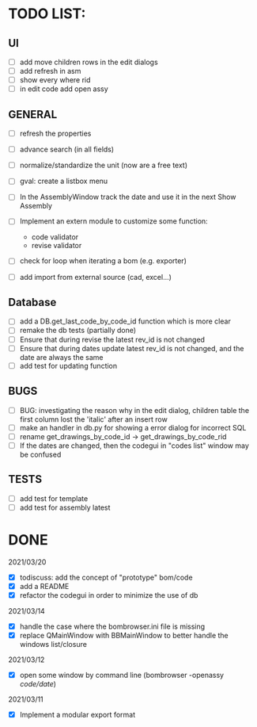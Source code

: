 # TODO LIST:

## UI

- [ ] add move children rows in the edit dialogs
- [ ] add refresh in asm
- [ ] show every where rid
- [ ] in edit code add open assy

## GENERAL

- [ ] refresh the properties
- [ ] advance search (in all fields)
- [ ] normalize/standardize the unit (now are a free text)
- [ ] gval: create a listbox menu
- [ ] In the AssemblyWindow track the date and use it in the next Show Assembly
- [ ] Implement an extern module to customize some function:
  - code validator
  - revise validator
- [ ] check for loop when iterating a bom (e.g. exporter)
- [ ] add import from external source (cad, excel...)


## Database

- [ ] add a DB.get_last_code_by_code_id function which is more clear
- [ ] remake the db tests (partially done)
- [ ] Ensure that during revise the latest rev_id is not changed
- [ ] Ensure that during dates update latest rev_id is not changed, and the date are always the same
- [ ] add test for updating function

## BUGS

- [ ] BUG: investigating the reason why in the edit dialog, children table the first column lost the 'italic' after an insert row
- [ ] make an handler in db.py for showing a error dialog for incorrect SQL
- [ ] rename get_drawings_by_code_id -> get_drawings_by_code_rid
- [ ] If the dates are changed, then the codegui in "codes list" window may be confused

## TESTS

- [ ] add test for template
- [ ] add test for assembly latest

# DONE

2021/03/20
- [X] todiscuss: add the concept of "prototype" bom/code
- [X] add a README
- [X] refactor the codegui in order to minimize the use of db

2021/03/14
- [X] handle the case where the bombrowser.ini file is missing
- [X] replace QMainWindow with BBMainWindow to better handle the windows list/closure

2021/03/12
- [X] open some window by command line (bombrowser -openassy *code/date*)

2021/03/11
- [X] Implement a modular export format
